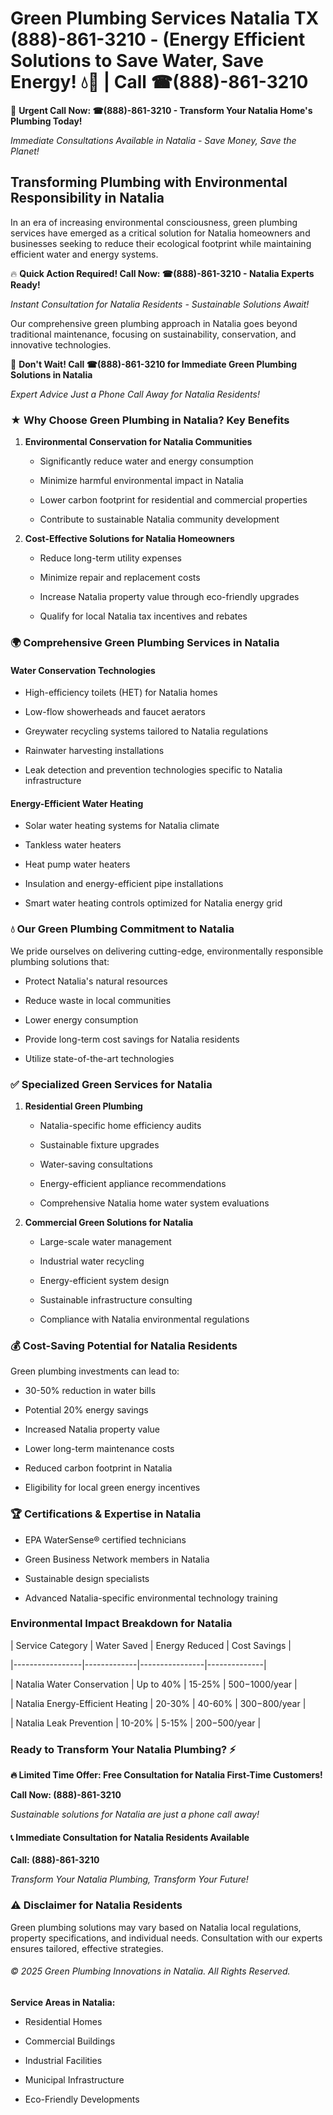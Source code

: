 # Green Plumbing Services Natalia TX (888)-861-3210 - (Energy Efficient Solutions to Save Water, Save Energy! 💧🌿 | Call ☎(888)-861-3210

🚨 **Urgent Call Now: ☎(888)-861-3210 - Transform Your Natalia Home's Plumbing Today!**
*Immediate Consultations Available in Natalia - Save Money, Save the Planet!*

## Transforming Plumbing with Environmental Responsibility in Natalia

In an era of increasing environmental consciousness, green plumbing services have emerged as a critical solution for Natalia homeowners and businesses seeking to reduce their ecological footprint while maintaining efficient water and energy systems. 

🔥 **Quick Action Required! Call Now: ☎(888)-861-3210 - Natalia Experts Ready!**
*Instant Consultation for Natalia Residents - Sustainable Solutions Await!*

Our comprehensive green plumbing approach in Natalia goes beyond traditional maintenance, focusing on sustainability, conservation, and innovative technologies.

🚨 **Don't Wait! Call ☎(888)-861-3210 for Immediate Green Plumbing Solutions in Natalia**
*Expert Advice Just a Phone Call Away for Natalia Residents!*

### ★ Why Choose Green Plumbing in Natalia? Key Benefits

1. **Environmental Conservation for Natalia Communities** 
   - Significantly reduce water and energy consumption
   - Minimize harmful environmental impact in Natalia
   - Lower carbon footprint for residential and commercial properties
   - Contribute to sustainable Natalia community development

2. **Cost-Effective Solutions for Natalia Homeowners** 
   - Reduce long-term utility expenses
   - Minimize repair and replacement costs
   - Increase Natalia property value through eco-friendly upgrades
   - Qualify for local Natalia tax incentives and rebates

### 🌍 Comprehensive Green Plumbing Services in Natalia

#### Water Conservation Technologies
- High-efficiency toilets (HET) for Natalia homes
- Low-flow showerheads and faucet aerators
- Greywater recycling systems tailored to Natalia regulations
- Rainwater harvesting installations
- Leak detection and prevention technologies specific to Natalia infrastructure

#### Energy-Efficient Water Heating
- Solar water heating systems for Natalia climate
- Tankless water heaters
- Heat pump water heaters
- Insulation and energy-efficient pipe installations
- Smart water heating controls optimized for Natalia energy grid

### 💧 Our Green Plumbing Commitment to Natalia

We pride ourselves on delivering cutting-edge, environmentally responsible plumbing solutions that:
- Protect Natalia's natural resources
- Reduce waste in local communities
- Lower energy consumption
- Provide long-term cost savings for Natalia residents
- Utilize state-of-the-art technologies

### ✅ Specialized Green Services for Natalia

1. **Residential Green Plumbing**
   - Natalia-specific home efficiency audits
   - Sustainable fixture upgrades
   - Water-saving consultations
   - Energy-efficient appliance recommendations
   - Comprehensive Natalia home water system evaluations

2. **Commercial Green Solutions for Natalia**
   - Large-scale water management
   - Industrial water recycling
   - Energy-efficient system design
   - Sustainable infrastructure consulting
   - Compliance with Natalia environmental regulations

### 💰 Cost-Saving Potential for Natalia Residents

Green plumbing investments can lead to:
- 30-50% reduction in water bills
- Potential 20% energy savings
- Increased Natalia property value
- Lower long-term maintenance costs
- Reduced carbon footprint in Natalia
- Eligibility for local green energy incentives

### 🏆 Certifications & Expertise in Natalia

- EPA WaterSense® certified technicians
- Green Business Network members in Natalia
- Sustainable design specialists
- Advanced Natalia-specific environmental technology training

### Environmental Impact Breakdown for Natalia

| Service Category | Water Saved | Energy Reduced | Cost Savings |
|-----------------|-------------|----------------|--------------|
| Natalia Water Conservation | Up to 40% | 15-25% | $500-$1000/year |
| Natalia Energy-Efficient Heating | 20-30% | 40-60% | $300-$800/year |
| Natalia Leak Prevention | 10-20% | 5-15% | $200-$500/year |

### Ready to Transform Your Natalia Plumbing? ⚡

**🔥 Limited Time Offer: Free Consultation for Natalia First-Time Customers!**

**Call Now: (888)-861-3210**
*Sustainable solutions for Natalia are just a phone call away!*

#### 📞 Immediate Consultation for Natalia Residents Available

**Call: (888)-861-3210**
*Transform Your Natalia Plumbing, Transform Your Future!*

### ⚠️ Disclaimer for Natalia Residents

Green plumbing solutions may vary based on Natalia local regulations, property specifications, and individual needs. Consultation with our experts ensures tailored, effective strategies.

###### © 2025 Green Plumbing Innovations in Natalia. All Rights Reserved.

**Service Areas in Natalia:** 
- Residential Homes
- Commercial Buildings
- Industrial Facilities
- Municipal Infrastructure
- Eco-Friendly Developments
